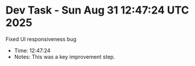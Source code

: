 # Dev Task - Sun Aug 31 12:47:24 UTC 2025
Fixed UI responsiveness bug
- Time: 12:47:24
- Notes: This was a key improvement step.
